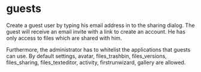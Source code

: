 guests 
=======

Create a guest user by typing his email address in to the sharing dialog. The guest
will receive an email invite with a link to create an account. He has only access
to files which are shared with him.

Furthermore, the administrator has to whitelist the applications that guests can use.
By default settings, avatar, files_trashbin, files_versions, files_sharing,
files_texteditor, activity, firstrunwizard, gallery are allowed.

